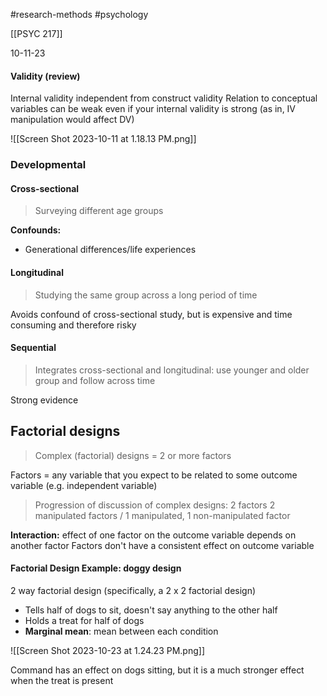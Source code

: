 #research-methods 
#psychology

[[PSYC 217]]

10-11-23
#### Validity (review)
Internal validity independent from construct validity 
	Relation to conceptual variables can be weak even if your internal validity is strong (as in, IV manipulation would affect DV)

![[Screen Shot 2023-10-11 at 1.18.13 PM.png]]

### Developmental
#### Cross-sectional
> Surveying different age groups

**Confounds:**
- Generational differences/life experiences

#### Longitudinal 
> Studying the same group across a long period of time

Avoids confound of cross-sectional study, but is expensive and time consuming and therefore risky

#### Sequential
> Integrates cross-sectional and longitudinal: use younger and older group and follow across time

Strong evidence 

## Factorial designs
> Complex (factorial) designs = 2 or more factors

Factors = any variable that you expect to be related to some outcome variable (e.g. independent variable)

> Progression of discussion of complex designs: 2 factors
> 2 manipulated factors / 1 manipulated, 1 non-manipulated factor

**Interaction:** effect of one factor on the outcome variable depends on another factor
	Factors don't have a consistent effect on outcome variable

#### Factorial Design Example: doggy design
2 way factorial design (specifically, a 2 x 2 factorial design)
- Tells half of dogs to sit, doesn't say anything to the other half
- Holds a treat for half of dogs
- **Marginal mean**: mean between each condition 

![[Screen Shot 2023-10-23 at 1.24.23 PM.png]]

Command has an effect on dogs sitting, but it is a much stronger effect when the treat is present

